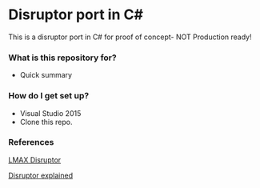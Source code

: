 # Disruptor port in C# #

This is a disruptor port in C# for proof of concept- NOT Production ready!

### What is this repository for? ###

* Quick summary


### How do I get set up? ###

* Visual Studio 2015 
* Clone this repo.

### References

[LMAX Disruptor](https://github.com/LMAX-Exchange/disruptor)

[Disruptor explained](https://martinfowler.com/articles/lmax.html)